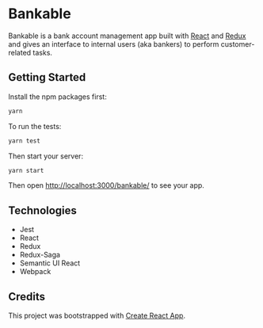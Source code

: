 # Bankable
Bankable is a bank account management app built with [React](https://reactjs.org/) and [Redux](https://redux.js.org/) and gives an interface to internal users (aka bankers) to perform customer-related tasks.

## Getting Started

Install the npm packages first:
```sh
yarn
```

To run the tests: 
```sh
yarn test
```

Then start your server:
```sh
yarn start
```

Then open [http://localhost:3000/bankable/](http://localhost:3000/bankable/) to see your app.

## Technologies

- Jest
- React
- Redux
- Redux-Saga
- Semantic UI React
- Webpack

## Credits

This project was bootstrapped with [Create React App](https://github.com/facebookincubator/create-react-app).